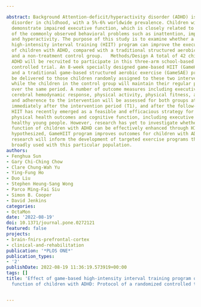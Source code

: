 ---
abstract: Background Attention-deficit/hyperactivity disorder (ADHD) is a common developmental
  disorder in childhood, with a 5%-6% worldwide prevalence. Children with ADHD often
  demonstrate impaired executive function, which is closely related to the development
  of the commonly observed behavioral problems such as inattention, impaired inhibition,
  and hyperactivity. The purpose of this study is to examine whether a game-based
  high-intensity interval training (HIIT) program can improve the executive function
  of children with ADHD, compared with a traditional structured aerobic exercise program
  and a non-treatment control group.   Methods/Design A total of 42 children with
  ADHD will be recruited to participate in this three-arm school-based randomized
  controlled trial. An 8-week specially designed game-based HIIT (GameHIIT) program
  and a traditional game-based structured aerobic exercise (GameSAE) program will
  be delivered to those children randomly assigned to these two intervention groups,
  while the children in the control group will maintain their regular physical activity
  over the same period. A number of outcome measures including executive function,
  cerebral hemodynamic response, physical activity, physical fitness, and enjoyment
  and adherence to the intervention will be assessed for both groups at baseline (T0),
  immediately after the intervention period (T1), and after the follow-up period (T2).   Discussion
  HIIT has recently emerged as a feasible and efficacious strategy for increasing
  physical health outcomes and cognitive function, including executive function, in
  healthy young people. However, research has yet to investigate whether the executive
  function of children with ADHD can be effectively enhanced through HIIT. If, as
  hypothesized, GameHIIT program improves outcomes for children with ADHD, the present
  research will inform the development of targeted exercise programs that can be more
  broadly used with this particular population.
authors:
- Fenghua Sun
- Gary Chi-Ching Chow
- Clare Chung-Wah Yu
- Ying-Fung Ho
- Duo Liu
- Stephen Heung-Sang Wong
- Parco Ming-Fai Siu
- Simon B. Cooper
- David Jenkins
categories:
- OctaMon
date: '2022-08-19'
doi: 10.1371/journal.pone.0272121
featured: false
projects:
- brain-fnirs-prefrontal-cortex
- clinical-and-rehabilitation
publication: '*PLOS ONE*'
publication_types:
- '2'
publishDate: 2022-08-19 11:36:19.573919+00:00
tags: []
title: 'Effect of game-based high-intensity interval training program on the executive
  function of children with ADHD: Protocol of a randomized controlled trial'

---

